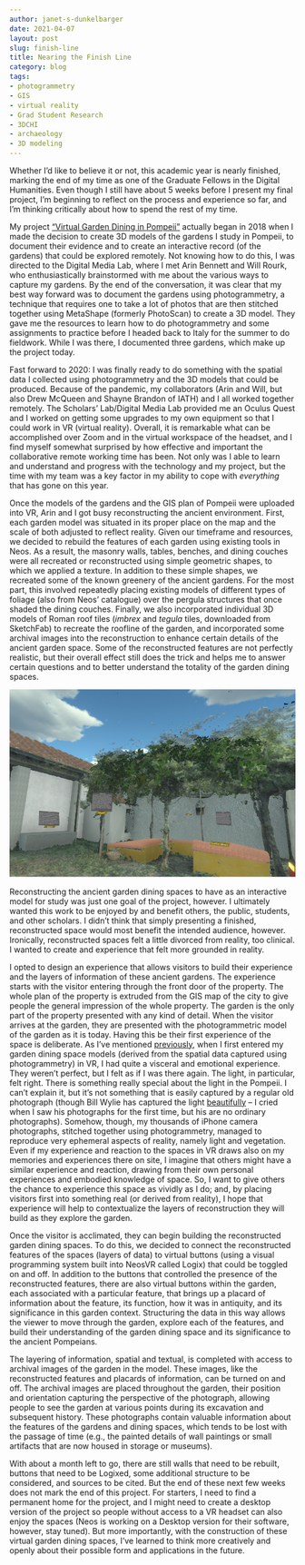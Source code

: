 ```yaml
---
author: janet-s-dunkelbarger
date: 2021-04-07
layout: post
slug: finish-line
title: Nearing the Finish Line
category: blog
tags:
- photogrammetry
- GIS
- virtual reality
- Grad Student Research
- 3DCHI
- archaeology
- 3D modeling
---
```


Whether I’d like to believe it or not, this academic year is nearly finished, marking the end of my time as one of the Graduate Fellows in the Digital Humanities. Even though I still have about 5 weeks before I present my final project, I’m beginning to reflect on the process and experience so far, and I’m thinking critically about how to spend the rest of my time. 

My project [“Virtual Garden Dining in Pompeii”](https://scholarslab.lib.virginia.edu/work/virtual-garden-dining-in-pompeii/) actually began in 2018 when I made the decision to create 3D models of the gardens I study in Pompeii, to document their evidence and to create an interactive record (of the gardens) that could be explored remotely. Not knowing how to do this, I was directed to the Digital Media Lab, where I met Arin Bennett and Will Rourk, who enthusiastically brainstormed with me about the various ways to capture my gardens. By the end of the conversation, it was clear that my best way forward was to document the gardens using photogrammetry, a technique that requires one to take a lot of photos that are then stitched together using MetaShape (formerly PhotoScan) to create a 3D model. They gave me the resources to learn how to do photogrammetry and some assignments to practice before I headed back to Italy for the summer to do fieldwork. While I was there, I documented three gardens, which make up the project today.

Fast forward to 2020: I was finally ready to do something with the spatial data I collected using photogrammetry and the 3D models that could be produced. Because of the pandemic, my collaborators (Arin and Will, but also Drew McQueen and Shayne Brandon of IATH) and I all worked together remotely. The Scholars’ Lab/Digital Media Lab provided me an Oculus Quest and I worked on getting some upgrades to my own equipment so that I could work in VR (virtual reality). Overall, it is remarkable what can be accomplished over Zoom and in the virtual workspace of the headset, and I find myself somewhat surprised by how effective and important the collaborative remote working time has been. Not only was I able to learn and understand and progress with the technology and my project, but the time with my team was a key factor in my ability to cope with *everything* that has gone on this year. 

Once the models of the gardens and the GIS plan of Pompeii were uploaded into VR, Arin and I got busy reconstructing the ancient environment. First, each garden model was situated in its proper place on the map and the scale of both adjusted to reflect reality. Given our timeframe and resources, we decided to rebuild the features of each garden using existing tools in Neos. As a result, the masonry walls, tables, benches, and dining couches were all recreated or reconstructed using simple geometric shapes, to which we applied a texture. In addition to these simple shapes, we recreated some of the known greenery of the ancient gardens. For the most part, this involved repeatedly placing existing models of different types of foliage (also from Neos’ catalogue) over the pergula structures that once shaded the dining couches. Finally, we also incorporated individual 3D models of Roman roof tiles (*imbrex* and *tegula* tiles, downloaded from SketchFab) to recreate the roofline of the garden, and incorporated some archival images into the reconstruction to enhance certain details of the ancient garden space. Some of the reconstructed features are not perfectly realistic, but their overall effect still does the trick and helps me to answer certain questions and to better understand the totality of the garden dining spaces.

![Garden Dining Space as exhibit](/assets/post-media/2021-04-07-GDS.png)

Reconstructing the ancient garden dining spaces to have as an interactive model for study was just one goal of the project, however. I ultimately wanted this work to be enjoyed by and benefit others, the public, students, and other scholars. I didn’t think that simply presenting a finished, reconstructed space would most benefit the intended audience, however. Ironically, reconstructed spaces felt a little divorced from reality, too clinical. I wanted to create and experience that felt more grounded in reality. 

I opted to design an experience that allows visitors to build their experience and the layers of information of these ancient gardens. The experience starts with the visitor entering through the front door of the property. The whole plan of the property is extruded from the GIS map of the city to give people the general impression of the whole property. The garden is the only part of the property presented with any kind of detail. When the visitor arrives at the garden, they are presented with the photogrammetric model of the garden as it is today. Having this be their first experience of the space is deliberate. As I’ve mentioned [previously](https://scholarslab.lib.virginia.edu/blog/standing-on-pumpkin/), when I first entered my garden dining space models (derived from the spatial data captured using photogrammetry) in VR, I had quite a visceral and emotional experience. They weren’t perfect, but I felt as if I was there again. The light, in particular, felt right. There is something really special about the light in the Pompeii. I can’t explain it, but it’s not something that is easily captured by a regular old photograph (though Bill Wylie has captured the light [beautifully]( https://williamwwylie.com/POMPEII-ARCHIVE) – I cried when I saw his photographs for the first time, but his are no ordinary photographs). Somehow, though, my thousands of iPhone camera photographs, stitched together using photogrammetry, managed to reproduce very ephemeral aspects of reality, namely light and vegetation. Even if my experience and reaction to the spaces in VR draws also on my memories and experiences there on site, I imagine that others might have a similar experience and reaction, drawing from their own personal experiences and embodied knowledge of space. So, I want to give others the chance to experience this space as vividly as I do; and, by placing visitors first into something real (or derived from reality), I hope that experience will help to contextualize the layers of reconstruction they will build as they explore the garden.

Once the visitor is acclimated, they can begin building the reconstructed garden dining spaces. To do this, we decided to connect the reconstructed features of the spaces (layers of data) to virtual buttons (using a visual programming system built into NeosVR called Logix) that could be toggled on and off. In addition to the buttons that controlled the presence of the reconstructed features, there are also virtual buttons within the garden, each associated with a particular feature, that brings up a placard of information about the feature, its function, how it was in antiquity, and its significance in this garden context. Structuring the data in this way allows the viewer to move through the garden, explore each of the features, and build their understanding of the garden dining space and its significance to the ancient Pompeians. 

The layering of information, spatial and textual, is completed with access to archival images of the garden in the model. These images, like the reconstructed features and placards of information, can be turned on and off. The archival images are placed throughout the garden, their position and orientation capturing the perspective of the photograph, allowing people to see the garden at various points during its excavation and subsequent history. These photographs contain valuable information about the features of the gardens and dining spaces, which tends to be lost with the passage of time (e.g., the painted details of wall paintings or small artifacts that are now housed in storage or museums).

With about a month left to go, there are still walls that need to be rebuilt, buttons that need to be Logixed, some additional structure to be considered, and sources to be cited. But the end of these next few weeks does not mark the end of this project. For starters, I need to find a permanent home for the project, and I might need to create a desktop version of the project so people without access to a VR headset can also enjoy the spaces (Neos is working on a Desktop version for their software, however, stay tuned). But more importantly, with the construction of these virtual garden dining spaces, I’ve learned to think more creatively and openly about their possible form and applications in the future. 
